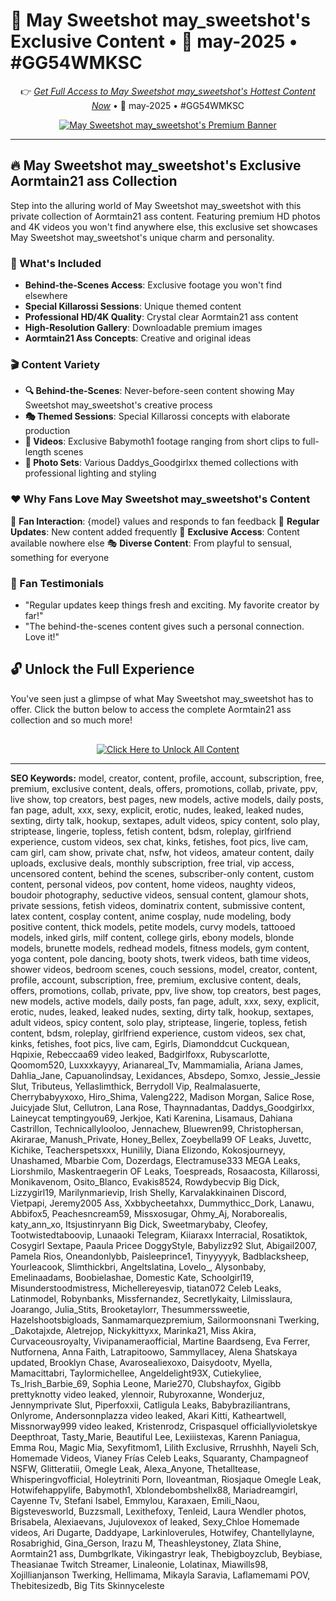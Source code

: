 # 🍑 May Sweetshot may_sweetshot's Exclusive Content • 📅 may-2025 • #GG54WMKSC

<div align="center">

👉 *[Get Full Access to May Sweetshot may_sweetshot's Hottest Content Now](https://tinyurl.com/ofanspro2025pro)* • 📅 may-2025 • #GG54WMKSC

[![May Sweetshot may_sweetshot's Premium Banner](https://media.cloudbooklet.com/uploads/2024/03/29160713/most-popular-onlyfans-models-to-follow-in-2024-2.webp)](https://tinyurl.com/ofanspro2025pro)

</div>

---

## 🔥 May Sweetshot may_sweetshot's Exclusive Aormtain21 ass Collection

Step into the alluring world of May Sweetshot may_sweetshot with this private collection of Aormtain21 ass content. Featuring premium HD photos and 4K videos you won't find anywhere else, this exclusive set showcases May Sweetshot may_sweetshot's unique charm and personality.

### 🎁 What's Included

- **Behind-the-Scenes Access**: Exclusive footage you won't find elsewhere
- **Special Killarossi Sessions**: Unique themed content
- **Professional HD/4K Quality**: Crystal clear Aormtain21 ass content
- **High-Resolution Gallery**: Downloadable premium images
- **Aormtain21 Ass Concepts**: Creative and original ideas

### 🎬 Content Variety

- **🔍 Behind-the-Scenes**: Never-before-seen content showing May Sweetshot may_sweetshot's creative process
- **🎭 Themed Sessions**: Special Killarossi concepts with elaborate production
- **🎥 Videos**: Exclusive Babymoth1 footage ranging from short clips to full-length scenes
- **📸 Photo Sets**: Various Daddys_Goodgirlxx themed collections with professional lighting and styling

### ❤️ Why Fans Love May Sweetshot may_sweetshot's Content

💬 **Fan Interaction**: {model} values and responds to fan feedback
🔄 **Regular Updates**: New content added frequently
💎 **Exclusive Access**: Content available nowhere else
🎭 **Diverse Content**: From playful to sensual, something for everyone

### 🌟 Fan Testimonials

- "Regular updates keep things fresh and exciting. My favorite creator by far!"
- "The behind-the-scenes content gives such a personal connection. Love it!"

## 🔓 Unlock the Full Experience

You've seen just a glimpse of what May Sweetshot may_sweetshot has to offer. Click the button below to access the complete Aormtain21 ass collection and so much more!

<div align="center" style="margin-top: 30px;">

[![Click Here to Unlock All Content](https://img.shields.io/badge/🚀_Unlock_May_Sweetshot_may_sweetshot's_Full_Content-FF69B4?style=for-the-badge&logo=onlyfans&logoColor=white)](https://tinyurl.com/ofanspro2025pro)

</div>

---

**SEO Keywords:** model, creator, content, profile, account, subscription, free, premium, exclusive content, deals, offers, promotions, collab, private, ppv, live show, top creators, best pages, new models, active models, daily posts, fan page, adult, xxx, sexy, explicit, erotic, nudes, leaked, leaked nudes, sexting, dirty talk, hookup, sextapes, adult videos, spicy content, solo play, striptease, lingerie, topless, fetish content, bdsm, roleplay, girlfriend experience, custom videos, sex chat, kinks, fetishes, foot pics, live cam, cam girl, cam show, private chat, nsfw, hot videos, amateur content, daily uploads, exclusive deals, monthly subscription, free trial, vip access, uncensored content, behind the scenes, subscriber-only content, custom content, personal videos, pov content, home videos, naughty videos, boudoir photography, seductive videos, sensual content, glamour shots, private sessions, fetish videos, dominatrix content, submissive content, latex content, cosplay content, anime cosplay, nude modeling, body positive content, thick models, petite models, curvy models, tattooed models, inked girls, milf content, college girls, ebony models, blonde models, brunette models, redhead models, fitness models, gym content, yoga content, pole dancing, booty shots, twerk videos, bath time videos, shower videos, bedroom scenes, couch sessions, model, creator, content, profile, account, subscription, free, premium, exclusive content, deals, offers, promotions, collab, private, ppv, live show, top creators, best pages, new models, active models, daily posts, fan page, adult, xxx, sexy, explicit, erotic, nudes, leaked, leaked nudes, sexting, dirty talk, hookup, sextapes, adult videos, spicy content, solo play, striptease, lingerie, topless, fetish content, bdsm, roleplay, girlfriend experience, custom videos, sex chat, kinks, fetishes, foot pics, live cam, Egirls, Diamonddcut Cuckquean, Hqpixie, Rebeccaa69 video leaked, Badgirlfoxx, Rubyscarlotte, Qoomom520, Luxxxkayyy, Arianareal_Tv, Mammamialia, Ariana James, Dahlia_Jane, Capuanolindsay, Lexidances, Absdepo, Somxo, Jessie_Jessie Slut, Tributeus, Yellaslimthick, Berrydoll Vip, Realmalasuerte, Cherrybabyyxoxo, Hiro_Shima, Valeng222, Madison Morgan, Salice Rose, Juicyjade Slut, Cellutron, Lana Rose, Thaynnadantas, Daddys_Goodgirlxx, Laineycat temptingyou69, Jerkjoe, Kati Karenina, Lisamaus, Dahiana Castrillon, Technicallylooloo, Jennachew, Bluewren99, Christophersan, Akirarae, Manush_Private, Honey_Bellex, Zoeybella99 OF Leaks, Juvettc, Kichike, Teacherspetsxxx, Hunilily, Diana Elizondo, Kokosjourneyy, Unashamed, Mbarbie Com, Dozerdags, Electramuse333 MEGA Leaks, Liorshmilo, Maskentraegerin OF Leaks, Toespreads, Rosaacosta, Killarossi, Monikavenom, Osito_Blanco, Evakis8524, Rowdybecvip Big Dick, Lizzygirl19, Marilynmarievip, Irish Shelly, Karvalakkinainen Discord, Vietpapi, Jeremy2005 Ass, Xxbbycheetahxx, Dummythicc_Dork, Lanawu, Abbifox5, Peachesncream59, Missxosugar, Ohmy_Aj, Noraborealis, katy_ann_xo, Itsjustinryann Big Dick, Sweetmarybaby, Cleofey, Tootwistedtaboovip, Lunaaoki Telegram, Kiiaraxx Interracial, Rosatiktok, Cosygirl Sextape, Paaula Pricee DoggyStyle, Babylizz92 Slut, Abigail2007, Pamela Rios, Oneandonlybb, Paisleeprince1, Tinyyyyyk, Badblacksheep, Yourleacook, Slimthickbri, Angeltslatina, Lovelo_, Alysonbaby, Emelinaadams, Boobielashae, Domestic Kate, Schoolgirl19, Misunderstoodmistress, Michellereyesvip, tiatan072 Celeb Leaks, Latinmodel, Robynbanks, Missfernandez, Secretlykaity, Lilmisslaura, Joarango, Julia_Stits, Brooketaylorr, Thesummerssweetie, Hazelshootsbigloads, Sanmamarquezpremium, Sailormoonsnani Twerking, _Dakotajxde, Aletrejop, Nickykittyxx, Marinka21, Miss Akira, Curvaceousroyalty, Vivipanameraofficial, Martine Baardseng, Eva Ferrer, Nutfornena, Anna Faith, Latrapitoowo, Sammyllacey, Alena Shatskaya updated, Brooklyn Chase, Avarosealiexoxo, Daisydootv, Myella, Mamacittabri, Taylormichellee, Angeldelight93X, Cutiekyliee, Ts_Irish_Barbie_69, Sophia Leone, Marie270, Clubshayfox, Gigibb prettyknotty video leaked, ylennoir, Rubyroxanne, Wonderjuz, Jennymprivate Slut, Piperfoxxii, Catligula Leaks, Babybraziliantrans, Onlyrome, Andersonnplazza video leaked, Akari Kitti, Katheartwell, Missnorway999 video leaked, Kristenrodz, Crispasquel officiallyvioletskye Deepthroat, Tasty_Marie, Beautiful Lee, Lexiiistexas, Karenn Paniagua, Emma Rou, Magic Mia, Sexyfitmom1, Lilith Exclusive, Rrrushhh, Nayeli Sch, Homemade Videos, Vianey Frías Celeb Leaks, Squaranty, Champagneof NSFW, Glitteratiii, Omegle Leak, Alexa_Anyone, Thetalltease, Whisperingvofficial, Holeytriniti Porn, Iloveantman, Riosjaque Omegle Leak, Hotwifehappylife, Babymoth1, Xblondebombshellx88, Mariadreamgirl, Cayenne Tv, Stefani Isabel, Emmylou, Karaxaen, Emili_Naou, Bigstevesworld, Buzzsmall, Lexithefoxy, Tenleid, Laura Wendler photos, Brisabela, Alexiaevans, Jujulovexox of leaked, Sexy_Chloe Homemade videos, Ari Dugarte, Daddyape, Larkinloverules, Hotwifey, Chantellylayne, Rosabrighid, Gina_Gerson, Irazu M, Theashleystoney, Zlata Shine, Aormtain21 ass, Dumbgrlkate, Vikingastryr leak, Thebigboyzclub, Beybiase, Theasianae Twitch Streamer, Linaleonie, Lolatinax, Miawills98, Xojillianjanson Twerking, Hellimama, Mikayla Saravia, Laflamemami POV, Thebitesizedb, Big Tits Skinnyceleste

